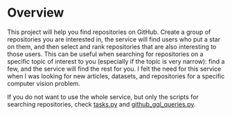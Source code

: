 # Overview

This project will help you find repositories on GitHub. Create a group of repositories you are interested in, the service will find users who put a star on them, and then select and rank repositories that are also interesting to those users. This can be useful when searching for repositories on a specific topic of interest to you (especially if the topic is very narrow): find a few, and the service will find the rest for you. I felt the need for this service when I was looking for new articles, datasets, and repositories for a specific computer vision problem.

If you do not want to use the whole service, but only the scripts for searching repositories, check [tasks.py](/recommendations/tasks.py) and [github_gql_queries.py](/recommendations/github_gql_queries.py).
